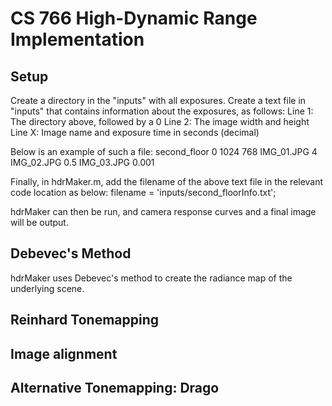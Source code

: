 # CS 766 High-Dynamic Range Implementation

## Setup
Create a directory in the "inputs" with all exposures.
Create a text file in "inputs" that contains information about the exposures, as follows:
  Line 1: The directory above, followed by a 0
  Line 2: The image width and height
  Line X: Image name and exposure time in seconds (decimal)
  
Below is an example of such a file:
second_floor  0
1024  768
IMG_01.JPG  4
IMG_02.JPG  0.5
IMG_03.JPG  0.001

Finally, in hdrMaker.m, add the filename of the above text file in the relevant code location as below:
filename = 'inputs/second_floorInfo.txt';

hdrMaker can then be run, and camera response curves and a final image will be output.

## Debevec's Method
hdrMaker uses Debevec's method to create the radiance map of the underlying scene.

## Reinhard Tonemapping

## Image alignment
## Alternative Tonemapping: Drago
